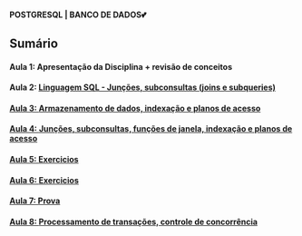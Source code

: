 <h4> POSTGRESQL | BANCO DE DADOS💕</h4>
<h2>Sumário</h2>
<h4>Aula 1: Apresentação da Disciplina + revisão de conceitos</h4>
<h4>Aula 2: <a href="">Linguagem SQL - Junções, subconsultas (joins e subqueries)</h4>
<h4>Aula 3: <a href="https://github.com/MaineCalabrezi13/Banco-de-Dados-II/tree/main/Aula%2018.03">Armazenamento de dados, indexação e planos de acesso</h4>
<h4>Aula 4: <a href="https://github.com/MaineCalabrezi13/Banco-de-Dados-II/tree/main/Aula%2025.03">Junções, subconsultas, funções de janela, indexação e planos de acesso</h4>
<h4>Aula 5: <a href="https://github.com/MaineCalabrezi13/Banco-de-Dados-II/tree/main/Aulo%2001.04">Exercicios</h4>
<h4>Aula 6: <a href="https://github.com/MaineCalabrezi13/Banco-de-Dados-II/tree/main/Aula%2007.04">Exercicios</h4>
<h4>Aula 7: <a href="">Prova</h4>
<h4>Aula 8: <a href="https://github.com/MaineCalabrezi13/Banco-de-Dados-II/tree/main/Aula%2015.04">Processamento de transações, controle de concorrência</h4>
